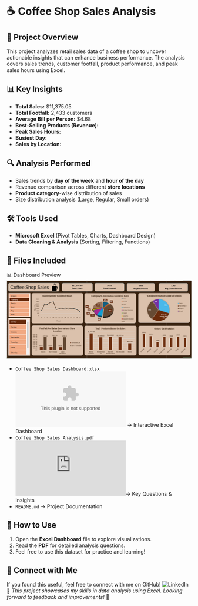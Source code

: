 # ☕ Coffee Shop Sales Analysis

## 📌 Project Overview
This project analyzes retail sales data of a coffee shop to uncover actionable insights that can enhance business performance. The analysis covers sales trends, customer footfall, product performance, and peak sales hours using Excel.

## 📊 Key Insights
- **Total Sales:** $11,375.05
- **Total Footfall:** 2,433 customers
- **Average Bill per Person:** $4.68
- **Best-Selling Products (Revenue):**
- **Peak Sales Hours:**
- **Busiest Day:**
- **Sales by Location:**

## 🔍 Analysis Performed
- Sales trends by **day of the week** and **hour of the day**
- Revenue comparison across different **store locations**
- **Product category**-wise distribution of sales
- Size distribution analysis (Large, Regular, Small orders)

## 🛠 Tools Used
- **Microsoft Excel** (Pivot Tables, Charts, Dashboard Design)
- **Data Cleaning & Analysis** (Sorting, Filtering, Functions)

## 📂 Files Included
📊 Dashboard Preview  
![Coffee-Shop-Sales-Dashboard](https://github.com/yuktichauhan123/Coffee-Shop-Sales-Dashboard/blob/main/Coffee_Dashboard.png)
- `Coffee Shop Sales Dashboard.xlsx`![Coffee-Shop-Sales-xls](https://github.com/yuktichauhan123/Coffee-Shop-Sales-Dashboard/blob/main/Coffee_Report_Project2.xlsx) → Interactive Excel Dashboard
- `Coffee Shop Sales Analysis.pdf` ![Coffee-Shop-Sales-Anlysis](https://github.com/yuktichauhan123/Coffee-Shop-Sales-Dashboard/blob/main/Coffee%20Shop%20Sales%20Analysis.pdf)→ Key Questions & Insights
- `README.md` → Project Documentation

## 🚀 How to Use
1. Open the **Excel Dashboard** file to explore visualizations.
2. Read the **PDF** for detailed analysis questions.
3. Feel free to use this dataset for practice and learning!

## 🔗 Connect with Me
If you found this useful, feel free to connect with me on GitHub!
![LinkedIn](https://www.linkedin.com/in/yukti-chauhan/)
📌 *This project showcases my skills in data analysis using Excel. Looking forward to feedback and improvements!* 🎯
